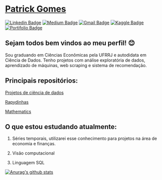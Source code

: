  # <div class="LI-profile-badge"  data-version="v1" data-size="medium" data-locale="pt_BR" data-type="horizontal" data-theme="dark" data-vanity="patotricks15"><a class="LI-simple-link" href='https://br.linkedin.com/in/patotricks15?trk=profile-badge'>Patrick Gomes</a></div>
[![Linkedin Badge](https://img.shields.io/badge/-LinkedIn-blue?style=flat-square&logo=Linkedin&logoColor=white&link=https://www.linkedin.com/in/patrick-gomes-2432751a3/)](https://www.linkedin.com/in/patrick-gomes-2432751a3/) [![Medium Badge](https://img.shields.io/badge/-Medium-black?style=flat-square&logo=Medium&logoColor=white&link=https://medium.com/@patrickufrrj)](https://medium.com/@patrickufrrj) [![Gmail Badge](https://img.shields.io/badge/-Gmail-red?style=flat-square&logo=Gmail&logoColor=white&link=patrickufrrj@gmail.com)](patrickufrrj@gmail.com) [![Kaggle Badge](https://img.shields.io/badge/-kaggle-blue?style=flat-square&logo=kaggle&logoColor=white&link=https://www.kaggle.com/patrickgomes)](https://www.kaggle.com/patrickgomes) [![Portifolio Badge](https://img.shields.io/badge/-Portfolio-green?style=flat-square&logo=Portfolio&logoColor=white&link=https://patotricks15.github.io/Ciencia-de-dados-projetos/)](https://patotricks15.github.io/Ciencia-de-dados-projetos/)

## Sejam todos bem vindos ao meu perfil! 😊

Sou graduando em Ciências Econômicas pela UFRRJ e autodidata em Ciência de Dados. Tenho projetos com análise exploratória de dados, aprendizado de máquinas, web scraping e sistema de recomendação.

## Principais repositórios:

[Projetos de ciência de dados](https://github.com/Patotricks15/Ciencia-de-dados-projetos)

[Rapydinhas](https://github.com/Patotricks15/Rapydinhas)

[Mathematics](https://github.com/Patotricks15/Mathematics)

## O que estou estudando atualmente:

1. Séries temporais, utilizarei esse conhecimento para projetos na área de economia e finanças.

2. Visão computacional

3. Linguagem SQL


[![Anurag's github stats](https://github-readme-stats.vercel.app/api?username=patotricks15)](https://github.com/anuraghazra/github-readme-stats)

